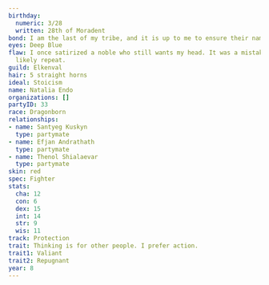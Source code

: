 ```yaml
---
birthday:
  numeric: 3/28
  written: 28th of Moradent
bond: I am the last of my tribe, and it is up to me to ensure their names enter legend.
eyes: Deep Blue
flaw: I once satirized a noble who still wants my head. It was a mistake that I will
  likely repeat.
guild: Elkenval
hair: 5 straight horns
ideal: Stoicism
name: Natalia Endo
organizations: []
partyID: 33
race: Dragonborn
relationships:
- name: Santyeg Kuskyn
  type: partymate
- name: Efjan Andrathath
  type: partymate
- name: Thenol Shialaevar
  type: partymate
skin: red
spec: Fighter
stats:
  cha: 12
  con: 6
  dex: 15
  int: 14
  str: 9
  wis: 11
track: Protection
trait: Thinking is for other people. I prefer action.
trait1: Valiant
trait2: Repugnant
year: 8
---
```

